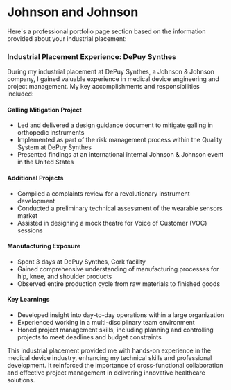 # Johnson and Johnson

Here's a professional portfolio page section based on the information provided about your industrial placement:

### Industrial Placement Experience: DePuy Synthes

During my industrial placement at DePuy Synthes, a Johnson & Johnson company, I gained valuable experience in medical device engineering and project management. My key accomplishments and responsibilities included:

#### Galling Mitigation Project

* Led and delivered a design guidance document to mitigate galling in orthopedic instruments
* Implemented as part of the risk management process within the Quality System at DePuy Synthes
* Presented findings at an international internal Johnson & Johnson event in the United States

#### Additional Projects

* Compiled a complaints review for a revolutionary instrument development
* Conducted a preliminary technical assessment of the wearable sensors market
* Assisted in designing a mock theatre for Voice of Customer (VOC) sessions

#### Manufacturing Exposure

* Spent 3 days at DePuy Synthes, Cork facility
* Gained comprehensive understanding of manufacturing processes for hip, knee, and shoulder products
* Observed entire production cycle from raw materials to finished goods

#### Key Learnings

* Developed insight into day-to-day operations within a large organization
* Experienced working in a multi-disciplinary team environment
* Honed project management skills, including planning and controlling projects to meet deadlines and budget constraints

This industrial placement provided me with hands-on experience in the medical device industry, enhancing my technical skills and professional development. It reinforced the importance of cross-functional collaboration and effective project management in delivering innovative healthcare solutions.

